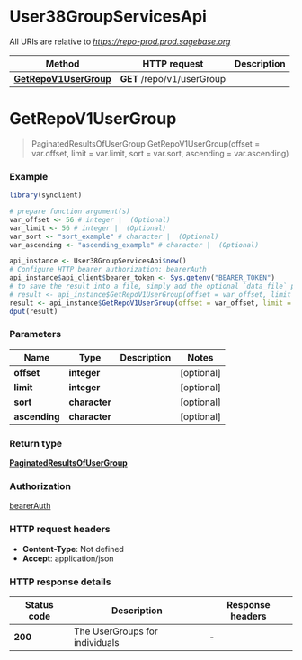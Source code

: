 # User38GroupServicesApi

All URIs are relative to *https://repo-prod.prod.sagebase.org*

Method | HTTP request | Description
------------- | ------------- | -------------
[**GetRepoV1UserGroup**](User38GroupServicesApi.md#GetRepoV1UserGroup) | **GET** /repo/v1/userGroup | 


# **GetRepoV1UserGroup**
> PaginatedResultsOfUserGroup GetRepoV1UserGroup(offset = var.offset, limit = var.limit, sort = var.sort, ascending = var.ascending)



### Example
```R
library(synclient)

# prepare function argument(s)
var_offset <- 56 # integer |  (Optional)
var_limit <- 56 # integer |  (Optional)
var_sort <- "sort_example" # character |  (Optional)
var_ascending <- "ascending_example" # character |  (Optional)

api_instance <- User38GroupServicesApi$new()
# Configure HTTP bearer authorization: bearerAuth
api_instance$api_client$bearer_token <- Sys.getenv("BEARER_TOKEN")
# to save the result into a file, simply add the optional `data_file` parameter, e.g.
# result <- api_instance$GetRepoV1UserGroup(offset = var_offset, limit = var_limit, sort = var_sort, ascending = var_ascendingdata_file = "result.txt")
result <- api_instance$GetRepoV1UserGroup(offset = var_offset, limit = var_limit, sort = var_sort, ascending = var_ascending)
dput(result)
```

### Parameters

Name | Type | Description  | Notes
------------- | ------------- | ------------- | -------------
 **offset** | **integer**|  | [optional] 
 **limit** | **integer**|  | [optional] 
 **sort** | **character**|  | [optional] 
 **ascending** | **character**|  | [optional] 

### Return type

[**PaginatedResultsOfUserGroup**](PaginatedResultsOfUserGroup.md)

### Authorization

[bearerAuth](../README.md#bearerAuth)

### HTTP request headers

 - **Content-Type**: Not defined
 - **Accept**: application/json

### HTTP response details
| Status code | Description | Response headers |
|-------------|-------------|------------------|
| **200** | The UserGroups for individuals |  -  |

